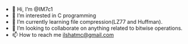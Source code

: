 - 👋 Hi, I’m @IM7c1
- 👀 I’m interested in C programming
- 🌱 I’m currently learning file compression(LZ77 and Huffman).
- 💞️ I’m looking to collaborate on anything related to bitwise operations.
- 📫 How to reach me ilshatmc@gmail.com 

<!---
IM7c1/IM7c1 is a ✨ special ✨ repository because its `README.md` (this file) appears on your GitHub profile.
You can click the Preview link to take a look at your changes.
--->
